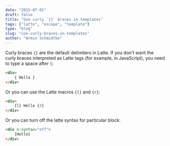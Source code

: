```yaml
---
date: "2015-07-01"
draft: false
title: "Use curly `{}` braces in templates"
tags: ["latte", "escape", "template"]
type: "blog"
slug: "use-curly-braces-in-templates"
author: "Armin Schmidtke"
---
```


Curly braces `{}` are the default delimiters in Latte. If you don't want the curly braces interpreted as Latte tags (for example, in JavaScript), you need to type a space after `{`:

```html
<div>
    { Hello }
</div>
```

Or you can use the Latte macros `{l}` and `{r}`:

```html
<div>
    {l} Hello {r}
</div>
```

Or you can turn off the latte syntax for particular block:

```html
<div n:syntax="off">
    {Hello}
</div>
```
